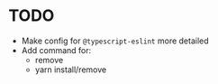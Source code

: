 # TODO

* Make config for `@typescript-eslint` more detailed
* Add command for:
  * remove
  * yarn install/remove

